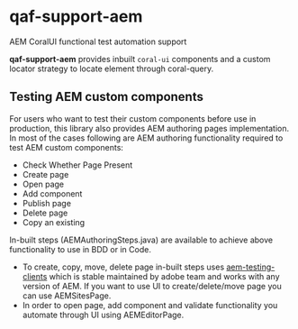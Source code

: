 # qaf-support-aem
AEM CoralUI functional test automation support

**qaf-support-aem** provides inbuilt `coral-ui` components and a custom locator strategy to locate element through coral-query. 

## Testing AEM custom components
For users who want to test their custom components before use in production, this library also provides AEM authoring pages implementation. In most of the cases following are AEM authoring functionality required to test AEM custom components:
	
  * Check Whether Page Present
  * Create page
  * Open page
  * Add component
  * Publish page
  * Delete page
  * Copy an existing
 
In-built steps (AEMAuthoringSteps.java) are available to achieve above functionality to use in BDD or in Code. 

* To create, copy, move, delete page in-built steps uses [aem-testing-clients](https://github.com/adobe/aem-testing-clients) which is stable maintained by adobe team and works with any version of AEM.  If you want to use UI to create/delete/move page you can use AEMSitesPage.  
* In order to open page, add component and validate functionality you automate through UI using AEMEditorPage. 
